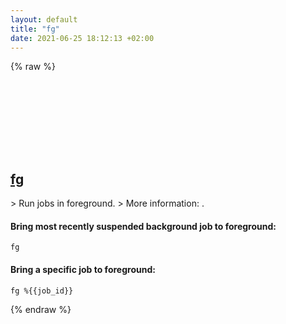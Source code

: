 ```yaml
---
layout: default
title: "fg"
date: 2021-06-25 18:12:13 +02:00
---
```

{% raw %}
<h2 id="fg">
  <a href="/en/common/fg.html">fg</a> <a href="#fg"><svg class="icon">
    <use href="/assets/images/unicode_sprite.svg#link" />
  </svg></a>
</h2>
> Run jobs in foreground.
> More information: <https://manned.org/fg>.

#### Bring most recently suspended background job to foreground:
```shell
fg
```
#### Bring a specific job to foreground:
```shell
fg %{{job_id}}
```
{% endraw %}
